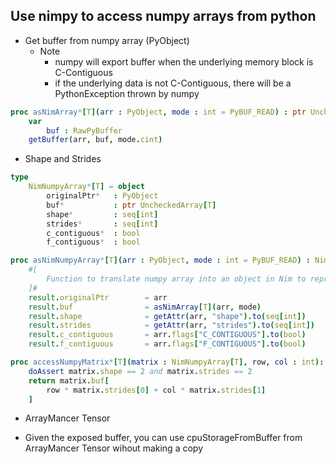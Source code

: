 ## Use nimpy to access numpy arrays from python

* Get buffer from numpy array (PyObject)
    - Note
        - numpy will export buffer when the underlying memory block is C-Contiguous
        - if the underlying data is not C-Contiguous, there will be a PythonException thrown by numpy
```nim
proc asNimArray*[T](arr : PyObject, mode : int = PyBUF_READ) : ptr UncheckedArray[T] =
    var
        buf : RawPyBuffer
    getBuffer(arr, buf, mode.cint)
```

* Shape and Strides
```nim
type
    NimNumpyArray*[T] = object
        originalPtr*   : PyObject
        buf*           : ptr UncheckedArray[T]
        shape*         : seq[int]
        strides*       : seq[int]
        c_contiguous*  : bool
        f_contiguous*  : bool

proc asNimNumpyArray*[T](arr : PyObject, mode : int = PyBUF_READ) : NimNumpyArray[T] =
    #[
        Function to translate numpy array into an object in Nim to represent the data for convinience.
    ]#
    result.originalPtr        = arr
    result.buf                = asNimArray[T](arr, mode)
    result.shape              = getAttr(arr, "shape").to(seq[int])
    result.strides            = getAttr(arr, "strides").to(seq[int])
    result.c_contiguous       = arr.flags["C_CONTIGUOUS"].to(bool)
    result.f_contiguous       = arr.flags["F_CONTIGUOUS"].to(bool)

proc accessNumpyMatrix*[T](matrix : NimNumpyArray[T], row, col : int): T =
    doAssert matrix.shape == 2 and matrix.strides == 2
    return matrix.buf[
        row * matrix.strides[0] + col * matrix.strides[1]
    ]
```

* ArrayMancer Tensor
-  Given the exposed buffer, you can use cpuStorageFromBuffer from ArrayMancer Tensor wihout making a copy
